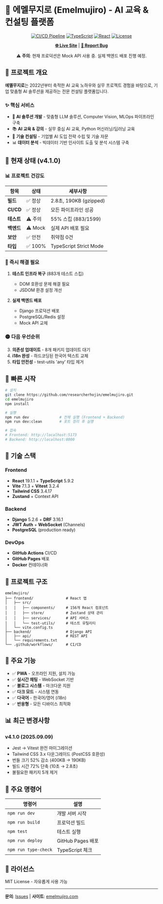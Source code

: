 # 🚀 에멜무지로 (Emelmujiro) - AI 교육 & 컨설팅 플랫폼

<div align="center">

[![CI/CD Pipeline](https://github.com/researcherhojin/emelmujiro/actions/workflows/main-ci-cd.yml/badge.svg)](https://github.com/researcherhojin/emelmujiro/actions/workflows/main-ci-cd.yml)
[![TypeScript](https://img.shields.io/badge/TypeScript-100%25-blue)](https://www.typescriptlang.org/)
[![React](https://img.shields.io/badge/React-19.1.1-blue)](https://react.dev/)
[![License](https://img.shields.io/badge/license-MIT-blue.svg)](LICENSE)

**[🌐 Live Site](https://researcherhojin.github.io/emelmujiro)** | **[🐛 Report Bug](https://github.com/researcherhojin/emelmujiro/issues)**

⚠️ **주의**: 현재 프로덕션은 Mock API 사용 중. 실제 백엔드 배포 진행 예정.

</div>

## 📌 프로젝트 개요

**에멜무지로**는 2022년부터 축적한 AI 교육 노하우와 실무 프로젝트 경험을 바탕으로, 기업 맞춤형 AI 솔루션을 제공하는 전문 컨설팅 플랫폼입니다.

### ✨ 핵심 서비스

- 🎯 **AI 솔루션 개발** - 맞춤형 LLM 솔루션, Computer Vision, MLOps 파이프라인 구축
- 📚 **AI 교육 & 강의** - 실무 중심 AI 교육, Python 머신러닝/딥러닝 교육
- 🤖 **기술 컨설팅** - 기업별 AI 도입 전략 수립 및 기술 자문
- 📊 **데이터 분석** - 빅데이터 기반 인사이트 도출 및 분석 시스템 구축

## 🎯 현재 상태 (v4.1.0)

### 📊 프로젝트 건강도

| 항목 | 상태 | 세부사항 |
|------|------|----------|
| **빌드** | ✅ 정상 | 2.8초, 190KB (gzipped) |
| **CI/CD** | ✅ 정상 | 모든 파이프라인 성공 |
| **테스트** | ⚠️ 주의 | 55% 스킵 (883/1599) |
| **백엔드** | ⚠️ Mock | 실제 API 배포 필요 |
| **보안** | ✅ 안전 | 취약점 0건 |
| **타입** | ✅ 100% | TypeScript Strict Mode |

### 🔴 즉시 해결 필요

1. **테스트 인프라 복구** (883개 테스트 스킵)
   - DOM 호환성 문제 해결 필요
   - JSDOM 환경 설정 개선

2. **실제 백엔드 배포**
   - Django 프로덕션 배포
   - PostgreSQL/Redis 설정
   - Mock API 교체

### 🟡 다음 우선순위

3. **의존성 업데이트** - 8개 패키지 업데이트 대기
4. **i18n 완성** - 하드코딩된 한국어 텍스트 교체
5. **타입 안전성** - test-utils 'any' 타입 제거

## 🚀 빠른 시작

```bash
# 설치
git clone https://github.com/researcherhojin/emelmujiro.git
cd emelmujiro
npm install

# 실행
npm run dev              # 전체 실행 (Frontend + Backend)
npm run dev:clean        # 포트 정리 후 실행

# 접속
# Frontend: http://localhost:5173
# Backend: http://localhost:8000
```

## 🔧 기술 스택

### Frontend
- **React** 19.1.1 + **TypeScript** 5.9.2
- **Vite** 7.1.3 + **Vitest** 3.2.4
- **Tailwind CSS** 3.4.17
- **Zustand** + Context API

### Backend
- **Django** 5.2.6 + **DRF** 3.16.1
- **JWT Auth** + **WebSocket** (Channels)
- **PostgreSQL** (production ready)

### DevOps
- **GitHub Actions** CI/CD
- **GitHub Pages** 배포
- **Docker** 컨테이너화

## 📁 프로젝트 구조

```
emelmujiro/
├── frontend/               # React 앱
│   ├── src/
│   │   ├── components/     # 156개 React 컴포넌트
│   │   ├── store/          # Zustand 상태 관리
│   │   ├── services/       # API 서비스
│   │   └── test-utils/     # 테스트 유틸리티
│   └── vite.config.ts
├── backend/                # Django API
│   ├── api/                # REST API
│   └── requirements.txt
└── .github/workflows/      # CI/CD
```

## 🌟 주요 기능

- ✅ **PWA** - 오프라인 지원, 설치 가능
- ✅ **실시간 채팅** - WebSocket 기반
- ✅ **블로그 시스템** - 마크다운 지원
- ✅ **다크 모드** - 시스템 연동
- ✅ **다국어** - 한국어/영어 (i18n)
- ✅ **반응형** - 모든 디바이스 최적화

## 📊 최근 변경사항

### v4.1.0 (2025.09.09)
- Jest → Vitest 완전 마이그레이션
- Tailwind CSS 3.x 다운그레이드 (PostCSS 호환성)
- 번들 크기 52% 감소 (400KB → 190KB)
- 빌드 시간 72% 단축 (10초 → 2.8초)
- 불필요한 패키지 5개 제거

## 🔧 주요 명령어

| 명령어 | 설명 |
|--------|------|
| `npm run dev` | 개발 서버 시작 |
| `npm run build` | 프로덕션 빌드 |
| `npm test` | 테스트 실행 |
| `npm run deploy` | GitHub Pages 배포 |
| `npm run type-check` | TypeScript 체크 |

## 📝 라이선스

MIT License - 자유롭게 사용 가능

---

**문의**: [Issues](https://github.com/researcherhojin/emelmujiro/issues) | **사이트**: [emelmujiro.com](https://researcherhojin.github.io/emelmujiro)
